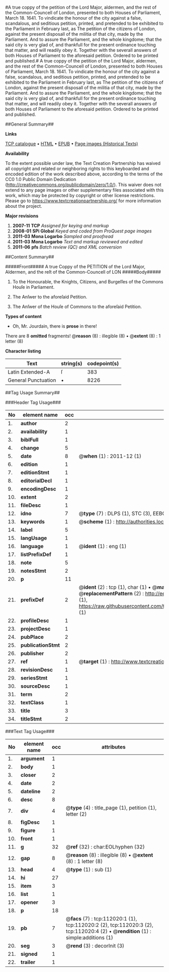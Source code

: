 #A true coppy of the petition of the Lord Major, aldermen, and the rest of the Common-Councell of London, presented to both Houses of Parliament, March 18. 1641. To vindicate the honour of the city against a false, scandalous, and seditious petition, printed, and pretended to be exhibited to the Parliament in February last, as The petition of the citizens of London, against the present disposall of the militia of that city, made by the Parliament. And to assure the Parliament, and the whole kingdome; that the said city is very glad of, and thankfull for the present ordinance touching that matter, and will readily obey it. Together with the severall answers of both Houses of Parliament to the aforesaid petition. Ordered to be printed and published.#
A true coppy of the petition of the Lord Major, aldermen, and the rest of the Common-Councell of London, presented to both Houses of Parliament, March 18. 1641. To vindicate the honour of the city against a false, scandalous, and seditious petition, printed, and pretended to be exhibited to the Parliament in February last, as The petition of the citizens of London, against the present disposall of the militia of that city, made by the Parliament. And to assure the Parliament, and the whole kingdome; that the said city is very glad of, and thankfull for the present ordinance touching that matter, and will readily obey it. Together with the severall answers of both Houses of Parliament to the aforesaid petition. Ordered to be printed and published.

##General Summary##

**Links**

[TCP catalogue](http://www.ota.ox.ac.uk/tcp/)  • 
[HTML](http://tei.it.ox.ac.uk/tcp/Texts-HTML/free/A95/A95026.html)  • 
[EPUB](http://tei.it.ox.ac.uk/tcp/Texts-EPUB/free/A95/A95026.epub) • 
[Page images (Historical Texts)](https://historicaltexts.jisc.ac.uk/eebo-99859918e)

**Availability**

To the extent possible under law, the Text Creation Partnership has waived all copyright and related or neighboring rights to this keyboarded and encoded edition of the work described above, according to the terms of the CC0 1.0 Public Domain Dedication (http://creativecommons.org/publicdomain/zero/1.0/). This waiver does not extend to any page images or other supplementary files associated with this work, which may be protected by copyright or other license restrictions. Please go to https://www.textcreationpartnership.org/ for more information about the project.

**Major revisions**

1. __2007-11__ __TCP__ *Assigned for keying and markup*
1. __2008-01__ __SPi Global__ *Keyed and coded from ProQuest page images*
1. __2011-03__ __Mona Logarbo__ *Sampled and proofread*
1. __2011-03__ __Mona Logarbo__ *Text and markup reviewed and edited*
1. __2011-06__ __pfs__ *Batch review (QC) and XML conversion*

##Content Summary##

#####Front#####
A true Coppy of the PETITION of the Lord Major, Aldermen, and the reſt of the Common-Councell of LON
#####Body#####

1. To the Honourable, the Knights, Citizens, and Burgeſſes of the Commons Houſe in Parliament.

1. The Anſwer to the aforeſaid Petition.

1. The Anſwer of the Houſe of Commons to the aforeſaid Petition.

**Types of content**

  * Oh, Mr. Jourdain, there is **prose** in there!

There are 8 **omitted** fragments! 
 @__reason__ (8) : illegible (8)  •  @__extent__ (8) : 1 letter (8)

**Character listing**


|Text|string(s)|codepoint(s)|
|---|---|---|
|Latin Extended-A|ſ|383|
|General Punctuation|•|8226|

##Tag Usage Summary##

###Header Tag Usage###

|No|element name|occ|attributes|
|---|---|---|---|
|1.|__author__|2||
|2.|__availability__|1||
|3.|__biblFull__|1||
|4.|__change__|5||
|5.|__date__|8| @__when__ (1) : 2011-12 (1)|
|6.|__edition__|1||
|7.|__editionStmt__|1||
|8.|__editorialDecl__|1||
|9.|__encodingDesc__|1||
|10.|__extent__|2||
|11.|__fileDesc__|1||
|12.|__idno__|7| @__type__ (7) : DLPS (1), STC (3), EEBO-CITATION (1), PROQUEST (1), VID (1)|
|13.|__keywords__|1| @__scheme__ (1) : http://authorities.loc.gov/ (1)|
|14.|__label__|5||
|15.|__langUsage__|1||
|16.|__language__|1| @__ident__ (1) : eng (1)|
|17.|__listPrefixDef__|1||
|18.|__note__|5||
|19.|__notesStmt__|2||
|20.|__p__|11||
|21.|__prefixDef__|2| @__ident__ (2) : tcp (1), char (1)  •  @__matchPattern__ (2) : ([0-9\-]+):([0-9IVX]+) (1), (.+) (1)  •  @__replacementPattern__ (2) : http://eebo.chadwyck.com/downloadtiff?vid=$1&page=$2 (1), https://raw.githubusercontent.com/textcreationpartnership/Texts/master/tcpchars.xml#$1 (1)|
|22.|__profileDesc__|1||
|23.|__projectDesc__|1||
|24.|__pubPlace__|2||
|25.|__publicationStmt__|2||
|26.|__publisher__|2||
|27.|__ref__|1| @__target__ (1) : http://www.textcreationpartnership.org/docs/. (1)|
|28.|__revisionDesc__|1||
|29.|__seriesStmt__|1||
|30.|__sourceDesc__|1||
|31.|__term__|2||
|32.|__textClass__|1||
|33.|__title__|3||
|34.|__titleStmt__|2||


###Text Tag Usage###

|No|element name|occ|attributes|
|---|---|---|---|
|1.|__argument__|1||
|2.|__body__|1||
|3.|__closer__|2||
|4.|__date__|2||
|5.|__dateline__|2||
|6.|__desc__|8||
|7.|__div__|4| @__type__ (4) : title_page (1), petition (1), letter (2)|
|8.|__figDesc__|1||
|9.|__figure__|1||
|10.|__front__|1||
|11.|__g__|32| @__ref__ (32) : char:EOLhyphen (32)|
|12.|__gap__|8| @__reason__ (8) : illegible (8)  •  @__extent__ (8) : 1 letter (8)|
|13.|__head__|4| @__type__ (1) : sub (1)|
|14.|__hi__|27||
|15.|__item__|3||
|16.|__list__|1||
|17.|__opener__|3||
|18.|__p__|18||
|19.|__pb__|7| @__facs__ (7) : tcp:112020:1 (1), tcp:112020:2 (2), tcp:112020:3 (2), tcp:112020:4 (2)  •  @__rendition__ (1) : simple:additions (1)|
|20.|__seg__|3| @__rend__ (3) : decorInit (3)|
|21.|__signed__|1||
|22.|__trailer__|1||
